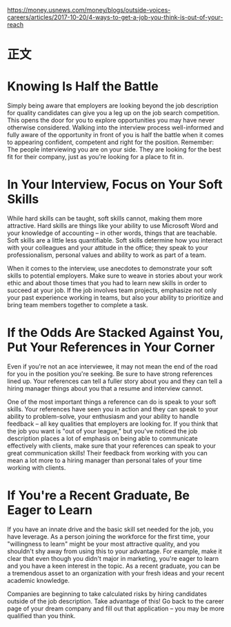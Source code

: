 https://money.usnews.com/money/blogs/outside-voices-careers/articles/2017-10-20/4-ways-to-get-a-job-you-think-is-out-of-your-reach

#  正文

# Knowing Is Half the Battle 

Simply being aware that employers are looking beyond the job description for quality candidates can give you a leg up on the job search competition. This opens the door for you to explore opportunities you may have never otherwise considered. Walking into the interview process well-informed and fully aware of the opportunity in front of you is half the battle when it comes to appearing confident, competent and right for the position. Remember: The people interviewing you are on your side. They are looking for the best fit for their company, just as you're looking for a place to fit in.

# In Your Interview, Focus on Your Soft Skills
While hard skills can be taught, soft skills cannot, making them more attractive. Hard skills are things like your ability to use Microsoft Word and your knowledge of accounting – in other words, things that are teachable. Soft skills are a little less quantifiable. Soft skills determine how you interact with your colleagues and your attitude in the office; they speak to your professionalism, personal values and ability to work as part of a team.

When it comes to the interview, use anecdotes to demonstrate your soft skills to potential employers. Make sure to weave in stories about your work ethic and about those times that you had to learn new skills in order to succeed at your job. If the job involves team projects, emphasize not only your past experience working in teams, but also your ability to prioritize and bring team members together to complete a task.

# If the Odds Are Stacked Against You, Put Your References in Your Corner

Even if you're not an ace interviewee, it may not mean the end of the road for you in the position you're seeking. Be sure to have strong references lined up. Your references can tell a fuller story about you and they can tell a hiring manager things about you that a resume and interview cannot.

One of the most important things a reference can do is speak to your soft skills. Your references have seen you in action and they can speak to your ability to problem-solve, your enthusiasm and your ability to handle feedback – all key qualities that employers are looking for. If you think that the job you want is "out of your league," but you've noticed the job description places a lot of emphasis on being able to communicate effectively with clients, make sure that your references can speak to your great communication skills! Their feedback from working with you can mean a lot more to a hiring manager than personal tales of your time working with clients.

# If You're a Recent Graduate, Be Eager to Learn 

If you have an innate drive and the basic skill set needed for the job, you have leverage. As a person joining the workforce for the first time, your "willingness to learn" might be your most attractive quality, and you shouldn't shy away from using this to your advantage. For example, make it clear that even though you didn't major in marketing, you're eager to learn and you have a keen interest in the topic. As a recent graduate, you can be a tremendous asset to an organization with your fresh ideas and your recent academic knowledge.

Companies are beginning to take calculated risks by hiring candidates outside of the job description. Take advantage of this! Go back to the career page of your dream company and fill out that application – you may be more qualified than you think.

